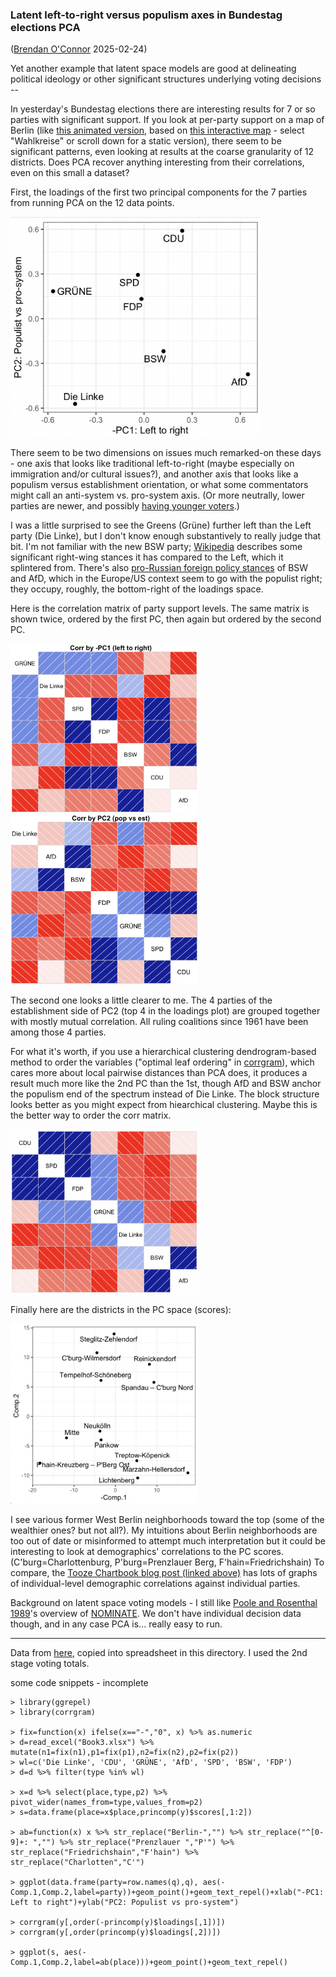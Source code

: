 ### Latent left-to-right versus populism axes in Bundestag elections PCA
([Brendan O'Connor](http://brenocon.com) 2025-02-24)

Yet another example that latent space models are good at delineating political ideology or other significant structures underlying voting decisions --

In yesterday's Bundestag elections there are interesting results for 7 or so parties with significant support.  If you look at per-party support on a map of Berlin (like [this animated version](https://x.com/umichvoter/status/1893766694029369742), based on [this interactive map](https://interaktiv.morgenpost.de/bundestagswahl-ergebnisse-berlin/) - select "Wahlkreise" or scroll down for a static version), there seem to be significant patterns, even looking at results at the coarse granularity of 12 districts.  Does PCA recover anything interesting from their correlations, even on this small a dataset?

First, the loadings of the first two principal components for the 7 parties from running PCA on the 12 data points.

<img src="Screen%20Shot%202025-02-24%20at%204.59.57%20PM.png" width=400 />

There seem to be two dimensions on issues much remarked-on these days - one axis that looks like traditional left-to-right (maybe especially on immigration and/or cultural issues?), and another axis that looks like a populism versus establishment orientation, or what some commentators might call an anti-system vs. pro-system axis.  (Or more neutrally, lower parties are newer, and possibly [having younger voters](https://adamtooze.substack.com/p/chartbook-356-deutschland-2025-a).)

I was a little surprised to see the Greens (Grüne) further left than the Left party (Die Linke), but I don't know enough substantively to really judge that bit.  I'm not familiar with the new BSW party; [Wikipedia](https://en.wikipedia.org/wiki/Sahra_Wagenknecht_Alliance) describes some significant right-wing stances it has compared to the Left, which it splintered from.  There's also [pro-Russian foreign policy stances](https://www.theguardian.com/world/2022/sep/19/germanys-die-linke-on-verge-of-split-over-sanctions-on-russia) of BSW and AfD, which in the Europe/US context seem to go with the populist right; they occupy, roughly, the bottom-right of the loadings space.

Here is the correlation matrix of party support levels.  The same matrix is shown twice, ordered by the first PC, then again but ordered by the second PC.

<img src="Screen%20Shot%202025-02-24%20at%2010.24.37%20PM.png" width=300 /><img src="Screen%20Shot%202025-02-24%20at%2010.24.01%20PM.png" width=300 />

The second one looks a little clearer to me.  The 4 parties of the establishment side of PC2 (top 4 in the loadings plot) are grouped together with mostly mutual correlation. All ruling coalitions since 1961 have been among those 4 parties.

For what it's worth, if you use a hierarchical clustering dendrogram-based method to order the variables ("optimal leaf ordering" in [corrgram](https://kwstat.github.io/corrgram/)), which cares more about local pairwise distances than PCA does, it produces a result much more like the 2nd PC than the 1st, though AfD and BSW anchor the populism end of the spectrum instead of Die Linke.  The block structure looks better as you might expect from hiearchical clustering.  Maybe this is the better way to order the corr matrix.

<img src="Screen Shot 2025-02-24 at 10.42.45 PM.png" width=300 />

Finally here are the districts in the PC space (scores):

<img src="Screen Shot 2025-02-24 at 10.01.00 PM.png" width=300 />

I see various former West Berlin neighborhoods toward the top (some of the wealthier ones? but not all?). My intuitions about Berlin neighborhoods are too out of date or misinformed to attempt much interpretation but it could be interesting to look at demographics' correlations to the PC scores.  (C'burg=Charlottenburg, P'burg=Prenzlauer Berg, F'hain=Friedrichshain)  To compare, the [Tooze Chartbook blog post (linked above)](https://adamtooze.substack.com/p/chartbook-356-deutschland-2025-a) has lots of graphs of individual-level demographic correlations against individual parties.

Background on latent space voting models - I still like [Poole and Rosenthal 1989](https://people.cs.umass.edu/~brenocon/smacss2015/papers/PooleRosenthal1989Color.pdf)'s overview of [NOMINATE](https://en.wikipedia.org/wiki/NOMINATE_(scaling_method)).  We don't have individual decision data though, and in any case PCA is... really easy to run.

---


Data from [here](https://www.bundeswahlleiterin.de/en/bundestagswahlen/2025/ergebnisse/bund-99/land-11.html), copied into spreadsheet in this directory.  I used the 2nd stage voting totals.

some code snippets - incomplete

```
> library(ggrepel)
> library(corrgram)

> fix=function(x) ifelse(x=="-","0", x) %>% as.numeric
> d=read_excel("Book3.xlsx") %>% mutate(n1=fix(n1),p1=fix(p1),n2=fix(n2),p2=fix(p2))
> wl=c('Die Linke', 'CDU', 'GRÜNE', 'AfD', 'SPD', 'BSW', 'FDP')
> d=d %>% filter(type %in% wl) 

> x=d %>% select(place,type,p2) %>% pivot_wider(names_from=type,values_from=p2)
> s=data.frame(place=x$place,princomp(y)$scores[,1:2])

> ab=function(x) x %>% str_replace("Berlin-","") %>% str_replace("^[0-9]+: ","") %>% str_replace("Prenzlauer ","P'") %>% str_replace("Friedrichshain","F'hain") %>% str_replace("Charlotten","C'")

> ggplot(data.frame(party=row.names(q),q), aes(-Comp.1,Comp.2,label=party))+geom_point()+geom_text_repel()+xlab("-PC1: Left to right")+ylab("PC2: Populist vs pro-system")

> corrgram(y[,order(-princomp(y)$loadings[,1])])
> corrgram(y[,order(princomp(y)$loadings[,2])])

> ggplot(s, aes(-Comp.1,Comp.2,label=ab(place)))+geom_point()+geom_text_repel()

```
